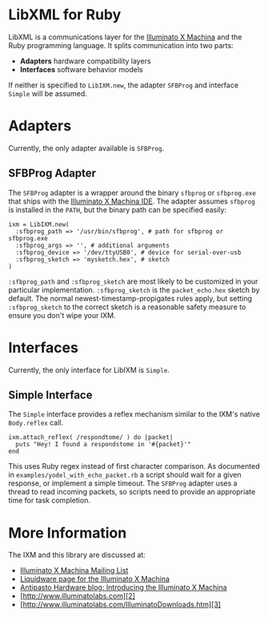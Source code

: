 LibXML for Ruby
===============

LibXML is a communications layer for the [Illuminato X
Machina][0] and the Ruby programming language.  It splits communication
into two parts:

* **Adapters** hardware compatibility layers
* **Interfaces** software behavior models

If neither is specified to `LibIXM.new`, the adapter `SFBProg` and
interface `Simple` will be assumed.


Adapters
==========

Currently, the only adapter available is `SFBProg`.

SFBProg Adapter
---------------

The `SFBProg` adapter is a wrapper around the binary `sfbprog` or `sfbprog.exe`
that ships with the [Illuminato X Machina IDE][3].  The adapter assumes `sfbprog` is
installed in the `PATH`, but the binary path can be specified easily:

    ixm = LibIXM.new(
      :sfbprog_path => '/usr/bin/sfbprog', # path for sfbprog or sfbprog.exe
      :sfbprog_args => '', # additional arguments
      :sfbprog_device => '/dev/ttyUSB0', # device for serial-over-usb
      :sfbprog_sketch => 'mysketch.hex', # sketch
    )

`:sfbprog_path` and `:sfbprog_sketch` are most likely to be customized in your
particular implementation.  `:sfbprog_sketch` is the `packet_echo.hex` sketch
by default.  The normal newest-timestamp-propigates rules apply, but setting
`:sfbprog_sketch` to the correct sketch is a reasonable safety measure to
ensure you don't wipe your IXM.

Interfaces
========

Currently, the only interface for LibIXM is `Simple`.

Simple Interface
----------------

The `Simple` interface provides a reflex mechanism similar to the IXM's native
`Body.reflex` call.

    ixm.attach_reflex( /respondtome/ ) do |packet|
      puts "Hey! I found a respondstome in '#{packet}'"
    end

This uses Ruby regex instead of first character comparison.  As documented in
`examples/yodel_with_echo_packet.rb` a script should wait for a given response,
or implement a simple timeout.  The `SFBProg` adapter uses a thread to read
incoming packets, so scripts need to provide an appropriate time for task
completion.

More Information
================

The IXM and this library are discussed at:

* [Illuminato X Machina Mailing List][4]
* [Liquidware page for the Illuminato X Machina][0]
* [Antipasto Hardware blog: Introducing the Illuminato X Machina][1]
* [http://www.illuminatolabs.com][2]
* [http://www.illuminatolabs.com/IlluminatoDownloads.htm][3]

[0]: http://www.liquidware.com/shop/show/IXM/Illuminato+X+Machina "Illuminato X Machina at Liquidware"
[1]: http://antipastohw.blogspot.com/2009/08/introducing-illuminato-x-machina.html "Illuminato X Machina on the blog"
[2]: http://www.illuminatolabs.com "Illuminato X Machina site"
[3]: http://www.illuminatolabs.com/IlluminatoDownloads.htm "Illuminato X Machina IDE"
[4]: http://groups.google.com/group/illuminato?hl=en "Illuminato X Machina Mailing List"
